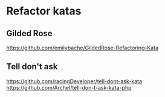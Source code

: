 # Refactor katas

## Gilded Rose

https://github.com/emilybache/GildedRose-Refactoring-Kata

## Tell don't ask

https://github.com/racingDeveloper/tell-dont-ask-kata
https://github.com/Archel/tell-don-t-ask-kata-php